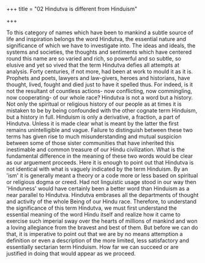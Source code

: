 +++
title = "02 Hindutva is different from Hinduism"

+++

To this category of names which have been to mankind a subtle source of life and inspiration belongs the word Hindutva, the essential nature and significance of which we have to investigate into. The ideas and ideals, the systems and societies, the thoughts and sentiments which have centered round this name are so varied and rich, so powerful and so subtle, so elusive and yet so vived that the term Hindutva defies all attempts at analysis. Forty centuries, if not more, had been at work to mould it as it is. Prophets and poets, lawyers and law-givers, heroes and historians, have thought, lived, fought and died just to have it spelled thus. For indeed, is it not the resultant of countless actions- now conflicting, now commingling, now cooperating- of our whole race? Hindutva is not a word but a history. Not only the spiritual or religious history of our people as at times it is mistaken to be by being confounded with the other cognate term Hinduism, but a history in full. Hinduism is only a derivative, a fraction, a part of Hindutva. Unless it is made clear what is meant by the latter the first remains unintelligible and vague. Failure to distinguish between these two terms has given rise to much misunderstanding and mutual suspicion between some of those sister communities that have inherited this inestimable and common treasure of our Hindu civilization. What is the fundamental difference in the meaning of these two words would be clear as our arguement proceeds. Here it is enough to point out that Hindutva is not identical with what is vaguely indicated by the term Hinduism. By an 'ism' it is generally meant a theory or a code more or less based on spiritual or religious dogma or creed. Had not linguistic usage stood in our way then 'Hinduness' would have certainly been a better word than Hinduism as a near parallel to Hindutva. Hindutva embrases all the departments of thought and activity of the whole Being of our Hindu race. Therefore, to understand the significance of this term Hindutva, we must first understand the essential meaning of the word Hindu itself and realize how it came to exercise such imperial sway over the hearts of millions of mankind and won a loving allegiance from the bravest and best of them. But before we can do that, it is imperative to point out that we are by no means attemption a definition or even a description of the more limited, less satisfactory and essentially sectarian term Hinduism. How far we can succeed or are justified in doing that would appear as we proceed. 
